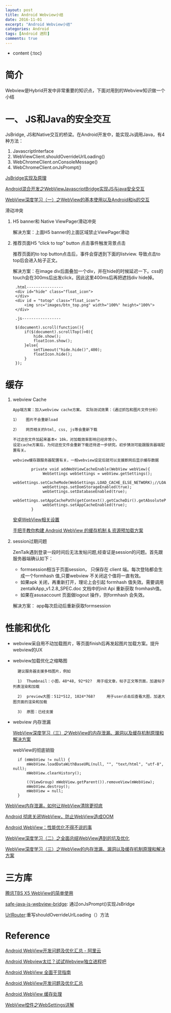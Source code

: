 ```yaml
---
layout: post
title: Android Webview小结
date: 2016-11-01
excerpt: "Android Webview小结"
categories: Android
tags: [Android 进阶]
comments: true
---
```


* content
{:toc}



# 简介

Webview是Hybrid开发中非常重要的知识点，下面对用到的Webview知识做一个小结

   
# 一、 JS和Java的安全交互   

JsBridge, JS和Native交互的桥梁。在Android开发中，能实现Js调用Java，有4种方法：

1. JavascriptInterface
2. WebViewClient.shouldOverrideUrlLoading()
3. WebChromeClient.onConsoleMessage()
4. WebChromeClient.onJsPrompt()

[JsBridge实现及原理](https://blog.csdn.net/u013262934/article/details/70210147)

[Android混合开发之WebViewJavascriptBridge实现JS与java安全交互](https://www.cnblogs.com/whoislcj/p/6104015.html)

[WebView深度学习（一）之WebView的基本使用以及Android和js的交互](https://www.jianshu.com/p/b9164500d3fb)

滑动冲突

1. H5 banner和 Native ViewPager滑动冲突

    解决方案：上面H5 banner的上面区域禁止ViewPager滑动

2. 推荐页面H5 “click to top” button 点击事件触发背景点击

    推荐页面的to top button点击后，事件会穿透到下面的listview. 导致点击to top后会进入帖子正文。
    
    解决方案：在image div后面叠加一个div，并在hide的时候延迟一下。css的touch会在300ms后出发click，因此这里400ms后再把遮挡div hide掉。
    
        .html----------------
        <div id="hide" class="float_icon">
        </div>
        <div id = "totop" class="float_icon">
            <img src="images/btn_top.png" width="100%" height="100%">
        </div>
    
        .js-----------------
        
        $(document).scroll(function(){
            if($(document).scrollTop()>0){
                hide.show();
                floatIcon.show();
            }else{
                setTimeout("hide.hide()",400);
                floatIcon.hide();
            }
        });


# 缓存 

1. webview Cache

       App端方案：加入webview cache方案。 实际测试效果：（通过抓包和图片文件分析）
        
       1）	图片不会重新load
        
       2）	网页相关的html, css, js等会重新下载
        
       不过这些文件加起来基本< 10k，对加载效率影响已经非常小。
       设定cache方案后，为何这些文件会重新下载还待进一步研究。初步猜测可能跟服务器端配置有关。

	   webview缓存跟服务器配置有关，一般webview设定后就可以支援断网后显示缓存数据
	       
		       private void addWebViewCacheEnable(WebView webView){
		            WebSettings webSettings = webView.getSettings();
		            webSettings.setCacheMode(WebSettings.LOAD_CACHE_ELSE_NETWORK);//LOAD_DEFAULT
		            webSettings.setDomStorageEnabled(true);
		            webSettings.setDatabaseEnabled(true);
		            webSettings.setAppCachePath(getContext().getCacheDir().getAbsolutePath());
		            webSettings.setAppCacheEnabled(true);
		       }


	[安卓WebView相关设置](http://frank-zhu.github.io/android/2015/08/19/android-html5-web-view/)

	[手把手教你构建 Android WebView 的缓存机制 & 资源预加载方案](https://blog.csdn.net/carson_ho/article/details/71402764)

2. session过期问题
   
   ZenTalk遇到登录一段时间后无法发帖问题,经查证是session的问题。首先跟服务器端确认如下：
   
   - formsession相当于页面session， 只保存在 client 端。每次登陆都会生成一个formhash 值,只要webview 不关闭这个值将一直有效。
   - 如果apk 关闭，再重新打开，理论上会引起 formhash 值失效。需要调用zentalkApp_v1.2.8_SPEC.doc 文档中的init Api 重新获取 fromhash值。
   - 如果在asusaccount 页面做logout 操作，则formhash 会失效。

   解决方案： app每次启动后重新获取formsession
  

# 性能和优化

- webview采自用不动加载图片，等页面finish后再发起图片加载方案。提升webview的UX
- webview加载优化之缩略图

        建议服务器支援多档图片，例如
        
        1)	Thumbnail：小图，48*48, 92*92?  用于组文章，帖子正文等页面，加速帖子列表渲染和加载
        
        2)	preview大图：512*512, 1024*768?     用于user点击后查看大图，加速大图页面的渲染和加载
        
        3)	原图：已经支援

- webview 内存泄漏

	[WebView深度学习（三）之WebView的内存泄漏、漏洞以及缓存机制原理和解决方案](https://www.jianshu.com/p/44b977907e51)

	webView的彻底销毁

		if (mWebView != null) {
	        mWebView.loadDataWithBaseURL(null, "", "text/html", "utf-8", null);
	        mWebView.clearHistory();
	
	        ((ViewGroup) mWebView.getParent()).removeView(mWebView);
	        mWebView.destroy();
	        mWebView = null;
	    }


[WebView内存泄漏，如何让WebView清除更彻底](https://blog.csdn.net/qq_16318981/article/details/45362399)

[Android 彻底关闭WebView，防止WebView造成OOM](https://blog.csdn.net/yaphetzhao/article/details/48521581)

[Android WebView：性能优化不得不说的事](https://www.aliyun.com/jiaocheng/51101.html)

[WebView深度学习（二）之全面总结WebView遇到的坑及优化](https://www.jianshu.com/p/2b2e5d417e10)

[WebView深度学习（三）之WebView的内存泄漏、漏洞以及缓存机制原理和解决方案](https://www.jianshu.com/p/44b977907e51)

# 三方库

[腾讯TBS X5 WebView的简单使用](https://blog.csdn.net/qq_27634797/article/details/76622590)

[safe-java-js-webview-bridge](https://github.com/pedant/safe-java-js-webview-bridge): 通过onJsPrompt()实现JsBridge

[UrlRouter](https://github.com/lzyzsd/JsBridge):重写shouldOverrideUrlLoading（）方法
	
# Reference

[Android WebView开发问题及优化汇总 - 阿里云](https://www.aliyun.com/jiaocheng/655803.html)

[Android Webview太烂？试试Webview独立进程吧](https://www.jianshu.com/p/8ed995016fde)

[Android WebView 全面干货指南](https://www.jianshu.com/p/fd61e8f4049e)

[Android WebView开发问题及优化汇总](http://blog.csdn.net/xyz_lmn/article/details/3947339473701701)

[Android WebView 缓存处理](http://www.open-open.com/lib/view/open1392188052301.html)

[WebView控件之WebSettings详解](https://www.jianshu.com/p/0d7d429bd216)